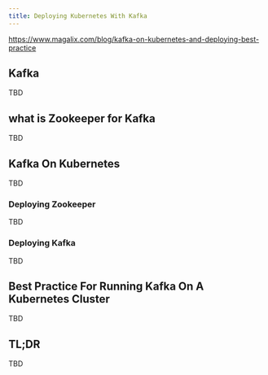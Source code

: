 ```yaml
---
title: Deploying Kubernetes With Kafka
---
```


https://www.magalix.com/blog/kafka-on-kubernetes-and-deploying-best-practice

## Kafka
TBD
## what is Zookeeper for Kafka
TBD
## Kafka On Kubernetes
TBD
### Deploying Zookeeper
TBD
### Deploying Kafka
TBD
## Best Practice For Running Kafka On A Kubernetes Cluster
TBD
## TL;DR
TBD